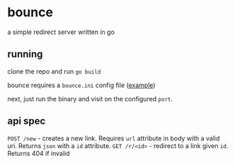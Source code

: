 # bounce

a simple redirect server written in go

## running

clone the repo and run `go build`

bounce requires a `bounce.ini` config file ([example](./bounce.ini))

next, just run the binary and visit on the configured `port`.

## api spec

`POST /new` - creates a new link. Requires `url` attribute in body with a valid uri. Returns `json` with a `id` attribute.
`GET /r/<id>` - redirect to a link given `id`. Returns 404 if invalid
